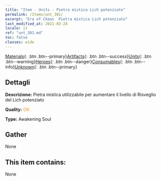 ```yaml
---
title: "Item - Units - Pietra mistica Lich potenziato"
permalink: /Items/unt_301/
excerpt: "Era of Chaos  Pietra mistica Lich potenziato"
last_modified_at: 2021-03-24
locale: it
ref: "unt_301.md"
toc: false
classes: wide
---
```

 [Materials](/it/Items/){: .btn .btn--primary}[Artifacts](/it/Items/Artifacts/){: .btn .btn--success}[Units](/it/Items/Units/){: .btn .btn--warning}[Heroes](/it/Items/Heroes/){: .btn .btn--danger}[Consumables](/it/Items/Consumables/){: .btn .btn--info}[Unknown](/it/Items/Unknown/){: .btn .btn--primary}

## Dettagli
 **Descrizione:** Pietra mistica utilizzabile per aumentare il livello di Risveglio del Lich potenziato

 **Quality:** <span style="color: #FF8C00">OK</span>

 **Type:** Awakening Soul

## Gather

  None

## This item contains:

  None

